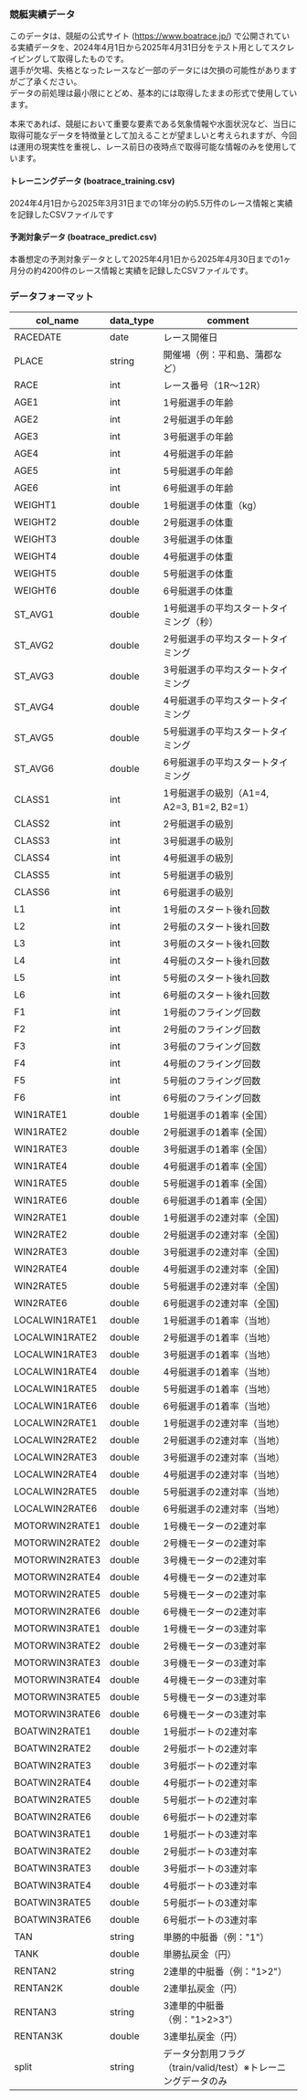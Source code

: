 ### 競艇実績データ

このデータは、競艇の公式サイト (https://www.boatrace.jp/) で公開されている実績データを、2024年4月1日から2025年4月31日分をテスト用としてスクレイピングして取得したものです。<br>
選手が欠場、失格となったレースなど一部のデータには欠損の可能性がありますがご了承ください。<br>
データの前処理は最小限にとどめ、基本的には取得したままの形式で使用しています。<br>

本来であれば、競艇において重要な要素である気象情報や水面状況など、当日に取得可能なデータを特徴量として加えることが望ましいと考えられますが、今回は運用の現実性を重視し、レース前日の夜時点で取得可能な情報のみを使用しています。

#### トレーニングデータ (boatrace_training.csv)
2024年4月1日から2025年3月31日までの1年分の約5.5万件のレース情報と実績を記録したCSVファイルです

#### 予測対象データ  (boatrace_predict.csv)
本番想定の予測対象データとして2025年4月1日から2025年4月30日までの1ヶ月分の約4200件のレース情報と実績を記録したCSVファイルです。

### データフォーマット

| col_name            | data_type | comment |
|---------------------|-----------|---------|
| RACEDATE            | date      | レース開催日 |
| PLACE               | string    | 開催場（例：平和島、蒲郡など） |
| RACE                | int       | レース番号（1R〜12R） |
| AGE1                | int       | 1号艇選手の年齢 |
| AGE2                | int       | 2号艇選手の年齢 |
| AGE3                | int       | 3号艇選手の年齢 |
| AGE4                | int       | 4号艇選手の年齢 |
| AGE5                | int       | 5号艇選手の年齢 |
| AGE6                | int       | 6号艇選手の年齢 |
| WEIGHT1             | double    | 1号艇選手の体重（kg） |
| WEIGHT2             | double    | 2号艇選手の体重 |
| WEIGHT3             | double    | 3号艇選手の体重 |
| WEIGHT4             | double    | 4号艇選手の体重 |
| WEIGHT5             | double    | 5号艇選手の体重 |
| WEIGHT6             | double    | 6号艇選手の体重 |
| ST_AVG1             | double    | 1号艇選手の平均スタートタイミング（秒） |
| ST_AVG2             | double    | 2号艇選手の平均スタートタイミング |
| ST_AVG3             | double    | 3号艇選手の平均スタートタイミング |
| ST_AVG4             | double    | 4号艇選手の平均スタートタイミング |
| ST_AVG5             | double    | 5号艇選手の平均スタートタイミング |
| ST_AVG6             | double    | 6号艇選手の平均スタートタイミング |
| CLASS1              | int       | 1号艇選手の級別（A1=4, A2=3, B1=2, B2=1） |
| CLASS2              | int       | 2号艇選手の級別 |
| CLASS3              | int       | 3号艇選手の級別 |
| CLASS4              | int       | 4号艇選手の級別 |
| CLASS5              | int       | 5号艇選手の級別 |
| CLASS6              | int       | 6号艇選手の級別 |
| L1                  | int       | 1号艇のスタート後れ回数 |
| L2                  | int       | 2号艇のスタート後れ回数 |
| L3                  | int       | 3号艇のスタート後れ回数 |
| L4                  | int       | 4号艇のスタート後れ回数 |
| L5                  | int       | 5号艇のスタート後れ回数 |
| L6                  | int       | 6号艇のスタート後れ回数 |
| F1                  | int       | 1号艇のフライング回数 |
| F2                  | int       | 2号艇のフライング回数 |
| F3                  | int       | 3号艇のフライング回数 |
| F4                  | int       | 4号艇のフライング回数 |
| F5                  | int       | 5号艇のフライング回数 |
| F6                  | int       | 6号艇のフライング回数 |
| WIN1RATE1           | double    | 1号艇選手の1着率 (全国）|
| WIN1RATE2           | double    | 2号艇選手の1着率 (全国）|
| WIN1RATE3           | double    | 3号艇選手の1着率 (全国）|
| WIN1RATE4           | double    | 4号艇選手の1着率 (全国）|
| WIN1RATE5           | double    | 5号艇選手の1着率 (全国）|
| WIN1RATE6           | double    | 6号艇選手の1着率 (全国）|
| WIN2RATE1           | double    | 1号艇選手の2連対率（全国)|
| WIN2RATE2           | double    | 2号艇選手の2連対率（全国)|
| WIN2RATE3           | double    | 3号艇選手の2連対率（全国)|
| WIN2RATE4           | double    | 4号艇選手の2連対率（全国)|
| WIN2RATE5           | double    | 5号艇選手の2連対率（全国)|
| WIN2RATE6           | double    | 6号艇選手の2連対率（全国)|
| LOCALWIN1RATE1        | double    | 1号艇選手の1着率（当地） |
| LOCALWIN1RATE2        | double    | 2号艇選手の1着率（当地） |
| LOCALWIN1RATE3        | double    | 3号艇選手の1着率（当地） |
| LOCALWIN1RATE4        | double    | 4号艇選手の1着率（当地） |
| LOCALWIN1RATE5        | double    | 5号艇選手の1着率（当地） |
| LOCALWIN1RATE6        | double    | 6号艇選手の1着率（当地） |
| LOCALWIN2RATE1        | double    | 1号艇選手の2連対率（当地） |
| LOCALWIN2RATE2        | double    | 2号艇選手の2連対率（当地） |
| LOCALWIN2RATE3        | double    | 3号艇選手の2連対率（当地） |
| LOCALWIN2RATE4        | double    | 4号艇選手の2連対率（当地） |
| LOCALWIN2RATE5        | double    | 5号艇選手の2連対率（当地） |
| LOCALWIN2RATE6        | double    | 6号艇選手の2連対率（当地） |
| MOTORWIN2RATE1        | double    | 1号機モーターの2連対率 |
| MOTORWIN2RATE2        | double    | 2号機モーターの2連対率 |
| MOTORWIN2RATE3        | double    | 3号機モーターの2連対率 |
| MOTORWIN2RATE4        | double    | 4号機モーターの2連対率 |
| MOTORWIN2RATE5        | double    | 5号機モーターの2連対率 |
| MOTORWIN2RATE6        | double    | 6号機モーターの2連対率 |
| MOTORWIN3RATE1        | double    | 1号機モーターの3連対率 |
| MOTORWIN3RATE2        | double    | 2号機モーターの3連対率 |
| MOTORWIN3RATE3        | double    | 3号機モーターの3連対率 |
| MOTORWIN3RATE4        | double    | 4号機モーターの3連対率 |
| MOTORWIN3RATE5        | double    | 5号機モーターの3連対率 |
| MOTORWIN3RATE6        | double    | 6号機モーターの3連対率 |
| BOATWIN2RATE1         | double    | 1号艇ボートの2連対率 |
| BOATWIN2RATE2         | double    | 2号艇ボートの2連対率 |
| BOATWIN2RATE3         | double    | 3号艇ボートの2連対率 |
| BOATWIN2RATE4         | double    | 4号艇ボートの2連対率 |
| BOATWIN2RATE5         | double    | 5号艇ボートの2連対率 |
| BOATWIN2RATE6         | double    | 6号艇ボートの2連対率 |
| BOATWIN3RATE1         | double    | 1号艇ボートの3連対率 |
| BOATWIN3RATE2         | double    | 2号艇ボートの3連対率 |
| BOATWIN3RATE3         | double    | 3号艇ボートの3連対率 |
| BOATWIN3RATE4         | double    | 4号艇ボートの3連対率 |
| BOATWIN3RATE5         | double    | 5号艇ボートの3連対率 |
| BOATWIN3RATE6         | double    | 6号艇ボートの3連対率 |
| TAN                   | string    | 単勝的中艇番（例："1"） |
| TANK                  | double    | 単勝払戻金（円） |
| RENTAN2               | string    | 2連単的中艇番（例："1>2"） |
| RENTAN2K              | double    | 2連単払戻金（円） |
| RENTAN3               | string    | 3連単的中艇番（例："1>2>3"） |
| RENTAN3K              | double    | 3連単払戻金（円） |
| split                 | string    | データ分割用フラグ（train/valid/test）※トレーニングデータのみ |
